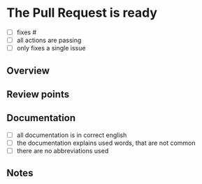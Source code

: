 # The Pull Request is ready

- [ ] fixes #<!-- YOUR ISSUE ID HERE -->
- [ ] all actions are passing
- [ ] only fixes a single issue

## Overview

<!-- Provide a brief description of the changes introduced by this
Pull Request. -->

## Review points

<!-- List the points to be reviewed in detail 
and the points you are not confident about. -->
<!-- Delete this section if not needed -->

## Documentation

- [ ] all documentation is in correct english
- [ ] the documentation explains used words, that are not common
- [ ] there are no abbreviations used

## Notes

<!-- Write any note or comment. You can share your thoughts or ideas. -->
<!-- Delete this section if not needed -->
